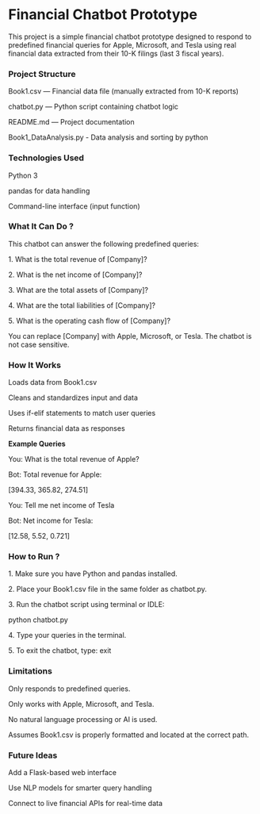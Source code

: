 # **Financial Chatbot Prototype**



This project is a simple financial chatbot prototype designed to respond to predefined financial queries for Apple, Microsoft, and Tesla using real financial data extracted from their 10-K filings (last 3 fiscal years).



### **Project Structure**



Book1.csv — Financial data file (manually extracted from 10-K reports)



chatbot.py — Python script containing chatbot logic



README.md — Project documentation



Book1\_DataAnalysis.py - Data analysis and sorting by python





### **Technologies Used**



Python 3



pandas for data handling



Command-line interface (input function)





### **What It Can Do ?**



This chatbot can answer the following predefined queries:



1\. What is the total revenue of \[Company]?



2\. What is the net income of \[Company]?



3\. What are the total assets of \[Company]?



4\. What are the total liabilities of \[Company]?



5\. What is the operating cash flow of \[Company]?





You can replace \[Company] with Apple, Microsoft, or Tesla. The chatbot is not case sensitive.







### **How It Works**



Loads data from Book1.csv



Cleans and standardizes input and data



Uses if-elif statements to match user queries



Returns financial data as responses





**Example Queries**



You: What is the total revenue of Apple?

Bot: Total revenue for Apple:

\[394.33, 365.82, 274.51]



You: Tell me net income of Tesla

Bot: Net income for Tesla:

\[12.58, 5.52, 0.721]







### **How to Run ?**



1\. Make sure you have Python and pandas installed.



2\. Place your Book1.csv file in the same folder as chatbot.py.



3\. Run the chatbot script using terminal or IDLE:



python chatbot.py



4\. Type your queries in the terminal.



5\. To exit the chatbot, type: exit







### **Limitations**



Only responds to predefined queries.



Only works with Apple, Microsoft, and Tesla.



No natural language processing or AI is used.



Assumes Book1.csv is properly formatted and located at the correct path.





### **Future Ideas**



Add a Flask-based web interface



Use NLP models for smarter query handling



Connect to live financial APIs for real-time data

